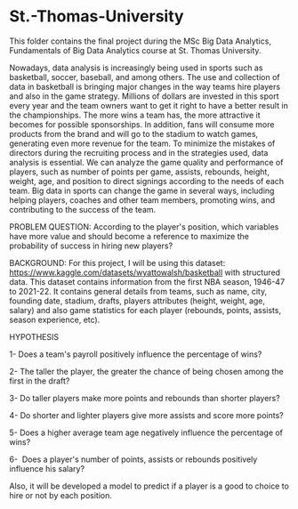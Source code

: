 # St.-Thomas-University
This folder contains the final project during the MSc Big Data Analytics, Fundamentals of Big Data Analytics course at St. Thomas University. 

Nowadays, data analysis is increasingly being used in sports such as basketball, soccer, baseball, and among others. 
The use and collection of data in basketball is bringing major changes in the way teams hire players and also in the game strategy. 
Millions of dollars are invested in this sport every year and the team owners want to get it right to have a better result in the championships. 
The more wins a team has, the more attractive it becomes for possible sponsorships. 
In addition, fans will consume more products from the brand and will go to the stadium to watch games, generating even more revenue for the team. 
To minimize the mistakes of directors during the recruiting process and in the strategies used, data analysis is essential. 
We can analyze the game quality and performance of players, such as number of points per game, assists, rebounds, height, weight, age, and position to direct signings according to the needs of each team. 
Big data in sports can change the game in several ways, including helping players, coaches and other team members, promoting wins, and contributing to the success of the team. 


PROBLEM QUESTION:
According to the player's position, which variables have more value and should become a reference to maximize the probability of success in hiring new players?

BACKGROUND:
For this project, I will be using this dataset: https://www.kaggle.com/datasets/wyattowalsh/basketball with structured data. 
This dataset contains information from the first NBA season, 1946-47 to 2021-22. 
It contains general details from teams, such as name, city, founding date, stadium, drafts, players attributes (height, weight, age, salary) and also game statistics for each player (rebounds, points, assists, season experience, etc).


HYPOTHESIS

1- Does a team's payroll positively influence the percentage of wins?

2- The taller the player, the greater the chance of being chosen among the first in the draft?

3- Do taller players make more points and rebounds than shorter players?

4- Do shorter and lighter players give more assists and score more points?

5- Does a higher average team age negatively influence the percentage of wins?

6-  Does a player's number of points, assists or rebounds positively influence his salary?


Also, it will be developed a model to predict if a player is a good to choice to hire or not by each position. 


